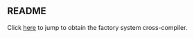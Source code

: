 ## README

Click [here](https://mega.nz/fm/ashSXDjI) to jump to obtain the factory system cross-compiler.







